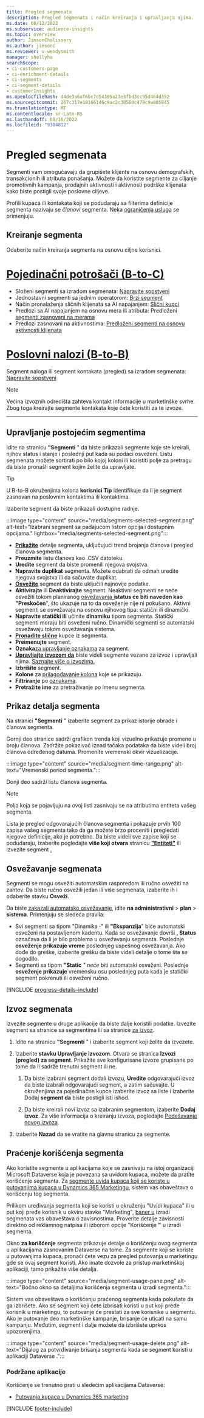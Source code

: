 ```yaml
---
title: Pregled segmenata
description: Pregled segmenata i način kreiranja i upravljanja njima.
ms.date: 08/12/2022
ms.subservice: audience-insights
ms.topic: overview
author: JimsonChalissery
ms.author: jimsonc
ms.reviewer: v-wendysmith
manager: shellyha
searchScope:
- ci-customers-page
- ci-enrichment-details
- ci-segments
- ci-segment-details
- customerInsights
ms.openlocfilehash: d4de3a6af6bc7d54305a23e3fbd3cc95d464d352
ms.sourcegitcommit: 267c317e10166146c9ac2c30560c479c9a005845
ms.translationtype: MT
ms.contentlocale: sr-Latn-RS
ms.lasthandoff: 08/16/2022
ms.locfileid: "9304812"
---
```

# <a name="segments-overview"></a>Pregled segmenata

Segmenti vam omogućavaju da grupišete klijente na osnovu demografskih, transakcionih ili atributa ponašanja. Možete da koristite segmente za ciljanje promotivnih kampanja, prodajnih aktivnosti i aktivnosti podrške klijenata kako biste postigli svoje poslovne ciljeve.

Profili kupaca ili kontakata koji se podudaraju sa filterima definicije segmenta nazivaju se *članovi* segmenta. Neka [ograničenja usluga](/dynamics365/customer-insights/service-limits) se primenjuju.

## <a name="create-a-segment"></a>Kreiranje segmenta

Odaberite način kreiranja segmenta na osnovu ciljne korisnici.

# <a name="individual-consumers-b-to-c"></a>[Pojedinačni potrošači (B-to-C)](#tab/b2c)

- Složeni segmenti sa izradom segmenata: [Napravite sopstveni](segment-builder.md)
- Jednostavni segmenti sa jednim operatorom: [Brzi segment](segment-quick.md)
- Način pronalaženja sličnih klijenata sa AI napajanjem: [Slični kupci](find-similar-customer-segments.md)
- Predlozi sa AI napajanjem na osnovu mera ili atributa: Predloženi [segmenti zasnovani na merama](suggested-segments.md)
- Predlozi zasnovani na aktivnostima: [Predloženi segmenti na osnovu aktivnosti klijenata](suggested-segments-activity.md)

# <a name="business-accounts-b-to-b"></a>[Poslovni nalozi (B-to-B)](#tab/b2b)

Segment naloga ili segment kontakata (pregled) sa izradom segmenata: [Napravite sopstveni](segment-builder.md)

> [!NOTE]
> Većina izvoznih odredišta zahteva kontakt informacije u marketinške svrhe. Zbog toga kreirajte segmente kontakata koje ćete koristiti za te izvoze.

---

## <a name="manage-existing-segments"></a>Upravljanje postojećim segmentima

Idite na stranicu **"Segmenti** " da biste prikazali segmente koje ste kreirali, njihov status i stanje i poslednji put kada su podaci osveženi. Listu segmenata možete sortirati po bilo kojoj koloni ili koristiti polje za pretragu da biste pronašli segment kojim želite da upravljate.

> [!TIP]
> U B-to-B okruženjima kolona **korisnici Tip** identifikuje da li je segment zasnovan na poslovnim kontaktima ili kontaktima.

Izaberite segment da biste prikazali dostupne radnje.

:::image type="content" source="media/segments-selected-segment.png" alt-text="Izabrani segment sa padajućom listom opcija i dostupnim opcijama." lightbox="media/segments-selected-segment.png":::

- [**Prikažite**](#view-segment-details) detalje segmenta, uključujući trend brojanja članova i pregled članova segmenta.
- **Preuzmite** listu članova kao .CSV datoteku.
- **Uredite** segment da biste promenili njegova svojstva.
- **Napravite duplikat** segmenta. Možete odabrati da odmah uredite njegova svojstva ili da sačuvate duplikat.
- [**Osvežite**](#refresh-segments) segment da biste uključili najnovije podatke.
- **Aktivirajte** ili **Deaktivirajte** segment. Neaktivni segmenti se neće osvežiti tokom planiranog [osvežavanja i](schedule-refresh.md)**status će** **biti naveden kao "Preskočen**", što ukazuje na to da osveženje nije ni pokušano. Aktivni segmenti se osvežavaju na osnovu njihovog tipa: statični ili dinamički.
- **Napravite statički ili** učinite **dinamiku** tipom segmenta. Statički segmenti moraju biti osveženi ručno. Dinamički segmenti se automatski osvežavaju tokom osvežavanja sistema.
- [**Pronađite slične**](find-similar-customer-segments.md) kupce iz segmenta.
- **Preimenujte** segment.
- **Oznaka**[za upravljanje oznakama](work-with-tags-columns.md#manage-tags) za segment.
- [**Upravljajte izvozom da**](#export-segments) biste videli segmente vezane za izvoz i upravljali njima. [Saznajte više o izvozima.](export-destinations.md)
- **Izbrišite** segment.
- **Kolone** za [prilagođavanje kolona](work-with-tags-columns.md#customize-columns) koje se prikazuju.
- **Filtriranje** po [oznakama](work-with-tags-columns.md#filter-on-tags).
- **Pretražite ime** za pretraživanje po imenu segmenta.

## <a name="view-segment-details"></a>Prikaz detalja segmenta

Na stranici **"Segmenti** " izaberite segment za prikaz istorije obrade i članova segmenta.

Gornji deo stranice sadrži grafikon trenda koji vizuelno prikazuje promene u broju članova. Zadržite pokazivač iznad tačaka podataka da biste videli broj članova određenog datuma. Promenite vremenski okvir vizuelizacije.

:::image type="content" source="media/segment-time-range.png" alt-text="Vremenski period segmenta.":::

Donji deo sadrži listu članova segmenta.

> [!NOTE]
> Polja koja se pojavljuju na ovoj listi zasnivaju se na atributima entiteta vašeg segmenta.
>
> Lista je pregled odgovarajućih članova segmenta i pokazuje prvih 100 zapisa vašeg segmenta tako da ga možete brzo proceniti i pregledati njegove definicije, ako je potrebno. Da biste videli sve zapise koji se podudaraju, izaberite pogledajte **više koji otvara** stranicu [**"Entiteti"**](entities.md) ili izvezite segment [.](export-destinations.md)

## <a name="refresh-segments"></a>Osvežavanje segmenata

Segmenti se mogu osvežiti automatskim rasporedom ili ručno osvežiti na zahtev. Da biste ručno osvežili jedan ili više segmenata, izaberite ih i odaberite stavku **Osveži**.

Da biste [zakazali automatsko osvežavanje](schedule-refresh.md), idite **na administrativni** > **plan** > **sistema**. Primenjuju se sledeća pravila:

- Svi segmenti sa tipom "Dinamika **·**" ili **"Ekspanzija**" biće automatski osveženi na postavljenom kadentu. Kada se osvežavanje dovrši **, Status** označava da li je bilo problema u osvežavanju segmenta. Poslednje **osveženje prikazuje vreme** poslednjeg uspešnog osvežavanja. Ako dođe do greške, izaberite grešku da biste videli detalje o tome šta se dogodilo.
- Segmenti sa tipom **"Static** *" neće* biti automatski osveženi. Poslednje **osveženje prikazuje** vremensku osu poslednjeg puta kada je statički segment pokrenuti ili osveženi ručno.

[!INCLUDE [progress-details-include](includes/progress-details-pane.md)]

## <a name="export-segments"></a>Izvoz segmenata

Izvezite segmente u druge aplikacije da biste dalje koristili podatke. Izvezite segment sa stranice sa segmentima ili sa stranice [za izvoz](export-destinations.md).

1. Idite na stranicu **"Segmenti** " i izaberite segment koji želite da izvezete.

1. Izaberite **stavku Upravljanje izvozom**. Otvara se stranica **Izvozi (pregled) za segment**. Prikažite sve konfigurisane izvoze grupisane po tome da li sadrže trenutni segment ili ne.

   1. Da biste izabrani segment dodali izvozu, **Uredite** odgovarajući izvoz da biste izabrali odgovarajući segment, a zatim sačuvajte. U okruženjima za pojedinačne kupce izaberite izvoz sa liste i izaberite Dodaj **segment da** biste postigli isti ishod.

   1. Da biste kreirali novi izvoz sa izabranim segmentom, izaberite **Dodaj izvoz**. Za više informacija o kreiranju izvoza, pogledajte [Podešavanje novog izvoza](export-destinations.md#set-up-a-new-export).

1. Izaberite **Nazad** da se vratite na glavnu stranicu za segmente.

## <a name="track-usage-of-a-segment"></a>Praćenje korišćenja segmenta

Ako koristite segmente u aplikacijama koje se zasnivaju na istoj organizaciji Microsoft Dataverse koja je povezana sa uvidom kupaca, možete da pratite korišćenje segmenta. Za [segmente uvida kupaca koji se koriste u putovanjima kupaca u Dynamics 365 Marketingu](/dynamics365/marketing/real-time-marketing-ci-profile), sistem vas obaveštava o korišćenju tog segmenta.

Prilikom uređivanja segmenta koji se koristi u okruženju "Uvidi kupaca" ili u put koji pređe korisnik u okviru stavke "Marketing", [baner u](segment-builder.md) izradi segmenata vas obaveštava o zavisnostima. Proverite detalje zavisnosti direktno od reklamnog natpisa ili izborom opcije "Korišćenje **"** u izradi segmenta.

Okno **za korišćenje** segmenta prikazuje detalje o korišćenju ovog segmenta u aplikacijama zasnovanim Dataverse na tome. Za segmente koji se koriste u putovanjima kupaca, pronaći ćete vezu za pregled putovanja u marketingu gde se ovaj segment koristi. Ako imate dozvole za pristup marketinškoj aplikaciji, tamo prikažite više detalja.

:::image type="content" source="media/segment-usage-pane.png" alt-text="Bočno okno sa detaljima korišćenja segmenta u izradi segmenta.":::

Sistem vas obaveštava o korišćenju praćenog segmenta kada pokušate da ga izbrišete. Ako se segment koji ćete izbrisati koristi u put koji pređe korisnik u marketingu, to putovanje će prestati za sve korisnike u segmentu. Ako je putovanje deo marketinške kampanje, brisanje će uticati na samu kampanju. Međutim, segment i dalje možete da izbrišete uprkos upozorenjima.

:::image type="content" source="media/segment-usage-delete.png" alt-text="Dijalog za potvrđivanje brisanja segmenta kada se segment koristi u aplikaciji Dataverse .":::

### <a name="supported-apps"></a>Podržane aplikacije

Korišćenje se trenutno prati u sledećim aplikacijama Dataverse:

- [Putovanja kupaca u Dynamics 365 marketing](/dynamics365/marketing/real-time-marketing-ci-profile)

[!INCLUDE [footer-include](includes/footer-banner.md)]
